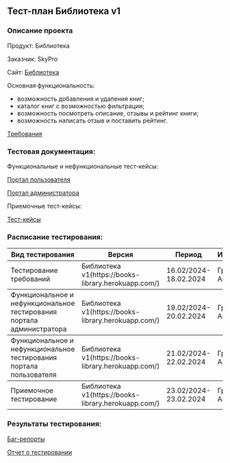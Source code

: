 ## Тест-план Библиотека v1

### Описание проекта

Продукт: Библиотека

Заказчик: SkyPro

Сайт: [Библиотека](https://books-library.herokuapp.com/)

Основная функциональность: 

* возможность добавления и удаления книг;
* каталог книг с возможностью фильтрации;
* возможность посмотреть описание, отзывы и рейтинг книги;
* возможность написать отзыв и поставить рейтинг.

[Требования](https://skyengpublic.notion.site/f4ae5d1908c847eab27caae77a74b9e8)

### Тестовая документация:

Функциональные и нефункциональные тест-кейсы: 

[Портал пользователя](https://github.com/GAnnaQA/Testing-the-library/blob/main/%D0%9F%D0%BE%D1%80%D1%82%D0%B0%D0%BB_%D0%BF%D0%BE%D0%BB%D1%8C%D0%B7%D0%BE%D0%B2%D0%B0%D1%82%D0%B5%D0%BB%D1%8F.pdf)

[Портал администратора](https://github.com/GAnnaQA/Testing-the-library/blob/main/%D0%9F%D0%BE%D1%80%D1%82%D0%B0%D0%BB_%D0%B0%D0%B4%D0%BC%D0%B8%D0%BD%D0%B8%D1%81%D1%82%D1%80%D0%B0%D1%82%D0%BE%D1%80%D0%B0.pdf)

Приемочные тест-кейсы:

[Тест-кейсы](https://github.com/GAnnaQA/Testing-the-library/blob/main/%D0%9F%D1%80%D0%B8%D0%B5%D0%BC%D0%BE%D1%87%D0%BD%D1%8B%D0%B5_%D1%82%D0%B5%D1%81%D1%82_%D0%BA%D0%B5%D0%B9%D1%81%D1%8B.pdf)

### Расписание тестирования:

<table>
  <thead>
    <tr>
      <th>Вид тестирования</th>
      <th>Версия</th>
      <th>Период</th>
      <th>Исполнитель</th>
    </tr>
  </thead>
  <tbody>
    <tr>
      <td>Тестирование
требований</td>
      <td>Библиотека v1(https://books-library.herokuapp.com/)</td>
      <td>16.02/2024-18.02.2024</td>
      <td>Груздева Анна</td>
      </tr>
  </tbody>
   <tbody>
    <tr>
      <td>Функциональное и нефункциональное тестирования портала администратора</td>
      <td>Библиотека v1(https://books-library.herokuapp.com/)</td>
      <td>19.02/2024-20.02.2024</td>
      <td>Груздева Анна</td>
      </tr>
  </tbody>
   </tbody>
   <tbody>
    <tr>
      <td>Функциональное и нефункциональное тестирования портала пользователя</td>
      <td>Библиотека v1(https://books-library.herokuapp.com/)</td>
      <td>21.02/2024-22.02.2024</td>
      <td>Груздева Анна</td>
      </tr>
  </tbody>
    <tbody>
    <tr>
      <td>Приемочное тестирование</td>
      <td>Библиотека v1(https://books-library.herokuapp.com/)</td>
      <td>23.02/2024-23.02.2024</td>
      <td>Груздева Анна</td>
      </tr>
  </tbody>
  </table>

### Результаты тестирования:

[Баг-репорты](https://github.com/GAnnaQA/Testing-the-library/blob/main/%D0%91%D0%B0%D0%B3_%D1%80%D0%B5%D0%BF%D0%BE%D1%80%D1%82%D1%8B_Jira.docx)

[Отчет о тестировании]()
